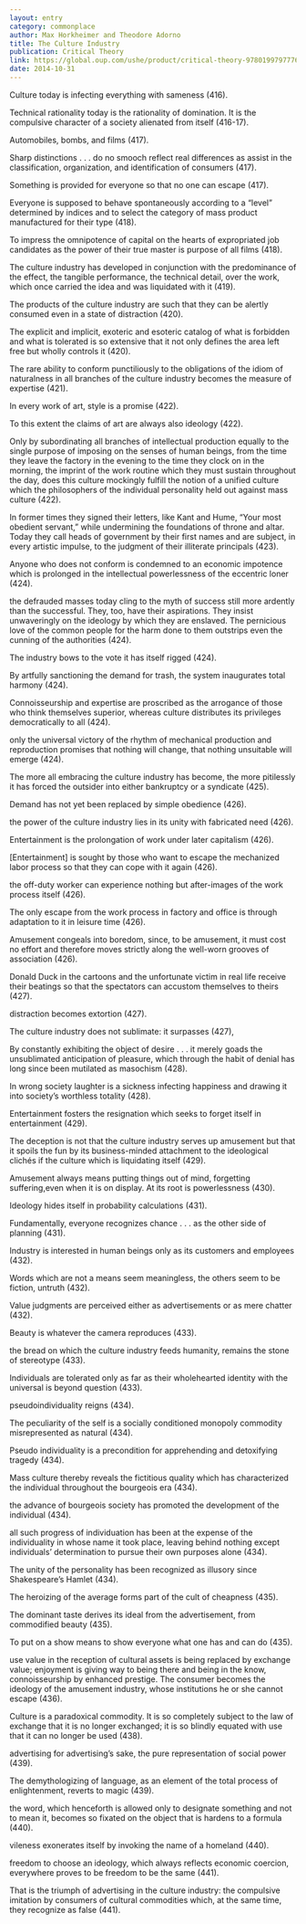 ```yaml
---
layout: entry
category: commonplace
author: Max Horkheimer and Theodore Adorno
title: The Culture Industry
publication: Critical Theory
link: https://global.oup.com/ushe/product/critical-theory-9780199797776
date: 2014-10-31
---
```


Culture today is infecting everything with sameness (416). 


Technical rationality today is the rationality of domination. It is the compulsive character of a society alienated from itself (416-17).


Automobiles, bombs, and films (417).


Sharp distinctions . . . do no smooch reflect real differences as assist in the classification, organization, and identification of consumers (417).


Something is provided for everyone so that no one can escape (417).


Everyone is supposed to behave spontaneously according to a “level” determined by indices and to select the category of mass product manufactured for their type (418).


To impress the omnipotence of capital on the hearts of expropriated job candidates as the power of their true master is purpose of all films (418).


The culture industry has developed in conjunction with the predominance of the effect, the tangible performance, the technical detail, over the work, which once carried the idea and was liquidated with it (419).


The products of the culture industry are such that they can be alertly consumed even in a state of distraction (420).


The explicit and implicit, exoteric and esoteric catalog of what is forbidden and what is tolerated is so extensive that it not only defines the area left free but wholly controls it (420).


The rare ability to conform punctiliously to the obligations of the idiom of naturalness in all branches of the culture industry becomes the measure of expertise (421).


In every work of art, style is a promise (422).


To this extent the claims of art are always also ideology (422).


Only by subordinating all branches of intellectual production equally to the single purpose of imposing on the senses of human beings, from the time they leave the factory in the evening to the time they clock on in the morning, the imprint of the work routine which they must sustain throughout the day, does this culture mockingly fulfill the notion of a unified culture which the philosophers of the individual personality held out against mass culture (422).


In former times they signed their letters, like Kant and Hume, “Your most obedient servant,” while undermining the foundations of throne and altar. Today they call heads of government by their first names and are subject, in every artistic impulse, to the judgment of their illiterate principals (423).


Anyone who does not conform is condemned to an economic impotence which is prolonged in the intellectual powerlessness of the eccentric loner (424).


the defrauded masses today cling to the myth of success still more ardently than the successful. They, too, have their aspirations. They insist unwaveringly on the ideology by which they are enslaved. The pernicious love of the common people for the harm done to them outstrips even the cunning of the authorities (424).


The industry bows to the vote it has itself rigged (424).


By artfully sanctioning the demand for trash, the system inaugurates total harmony (424).


Connoisseurship and expertise are proscribed as the arrogance of those who think themselves superior, whereas culture distributes its privileges democratically to all (424).


only the universal victory of the rhythm of mechanical production and reproduction promises that nothing will change, that nothing unsuitable will emerge (424).


The more all embracing the culture industry has become, the more pitilessly it has forced the outsider into either bankruptcy or a syndicate (425).


Demand has not yet been replaced by simple obedience (426).


the power of the culture industry lies in its unity with fabricated need (426).


Entertainment is the prolongation of work under later capitalism (426).


[Entertainment] is sought by those who want to escape the mechanized labor process so that they can cope with it again (426).


the off-duty worker can experience nothing but after-images of the work process itself (426).


The only escape from the work process in factory and office is through adaptation to it in leisure time (426).


Amusement congeals into boredom, since, to be amusement, it must cost no effort and therefore moves strictly along the well-worn grooves of association (426).


Donald Duck in the cartoons and the unfortunate victim in real life receive their beatings so that the spectators can accustom themselves to theirs (427).


distraction becomes extortion (427).


The culture industry does not sublimate: it surpasses (427),


By constantly exhibiting the object of desire . . . it merely goads the unsublimated anticipation of pleasure, which through the habit of denial has long since been mutilated as masochism (428).


In wrong society laughter is a sickness infecting happiness and drawing it into society’s worthless totality (428). 


Entertainment fosters the resignation which seeks to forget itself in entertainment (429).


The deception is not that the culture industry serves up amusement but that it spoils the fun by its business-minded attachment to the ideological clichés if the culture which is liquidating itself (429).


Amusement always means putting things out of mind, forgetting suffering,even when it is on display. At its root is powerlessness (430).


Ideology hides itself in probability calculations (431).


Fundamentally, everyone recognizes chance . . . as the other side of planning (431).


Industry is interested in human beings only as its customers and employees (432).


Words which are not a means seem meaningless, the others seem to be fiction, untruth (432).


Value judgments are perceived either as advertisements or as mere chatter (432).


Beauty is whatever the camera reproduces (433).


the bread on which the culture industry feeds humanity, remains the stone of stereotype (433).


Individuals are tolerated only as far as their wholehearted identity with the universal is beyond question (433).


pseudoindividuality reigns (434).


The peculiarity of the self is a socially conditioned monopoly commodity misrepresented as natural (434).


Pseudo individuality is a precondition for apprehending and detoxifying tragedy (434).


Mass culture thereby reveals the fictitious quality which has characterized the individual throughout the bourgeois era (434).


the advance of bourgeois society has promoted the development of the individual (434).


all such progress of individuation has been at the expense of the individuality in whose name it took place, leaving behind nothing except individuals’ determination to pursue their own purposes alone (434).


The unity of the personality has been recognized as illusory since Shakespeare’s Hamlet (434).


The heroizing of the average forms part of the cult of cheapness (435).


The dominant taste derives its ideal from the advertisement, from commodified beauty (435).


To put on a show means to show everyone what one has and can do (435).


use value in the reception of cultural assets is being replaced by exchange value; enjoyment is giving way to being there and being in the know, connoisseurship by enhanced prestige. The consumer becomes the ideology of the amusement industry, whose institutions he or she cannot escape (436).


Culture is a paradoxical commodity. It is so completely subject to the law of exchange that it is no longer exchanged; it is so blindly equated with use that it can no longer be used (438).


advertising for advertising’s sake, the pure representation of social power (439).


The demythologizing of language, as an element of the total process of enlightenment, reverts to magic (439).


the word, which henceforth is allowed only to designate something and not to mean it, becomes so fixated on the object that is hardens to a formula (440).


vileness exonerates itself by invoking the name of a homeland (440).


freedom to choose an ideology, which always reflects economic coercion, everywhere proves to be freedom to be the same (441).


That is the triumph of advertising in the culture industry: the compulsive imitation by consumers of cultural commodities which, at the same time, they recognize as false (441).
